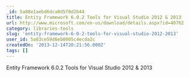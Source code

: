 ```yaml
---
_id: 5a88e1aebd6dca0d5f0d2b44
title: Entity Framework 6.0.2 Tools for Visual Studio 2012 & 2013
url: http://www.microsoft.com/en-us/download/details.aspx?id=40762
category: libraries-tools
slug: 'entity-framework-6-0-2-tools-for-visual-studio-2012-2013'
user_id: 5a83ce59d6eb0005c4ecda2c
createdOn: '2013-12-14T20:21:56.000Z'
tags: []
---
```


Entity Framework 6.0.2 Tools for Visual Studio 2012 &amp; 2013
